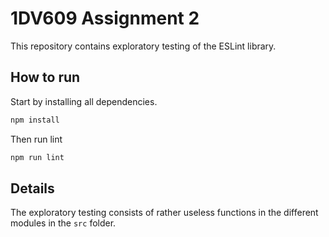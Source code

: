 # 1DV609 Assignment 2

This repository contains exploratory testing of the ESLint library.

## How to run

Start by installing all dependencies.

```bash
npm install
```

Then run lint

```bash
npm run lint
```

## Details

The exploratory testing consists of rather useless functions in the different modules in the `src` folder.